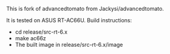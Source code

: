 This is fork of advancedtomato from Jackysi/advancedtomato.

It is tested on ASUS RT-AC66U.
Build instructions:
* cd release/src-rt-6.x
* make ac66z
* The built image in release/src-rt-6.x/image 
